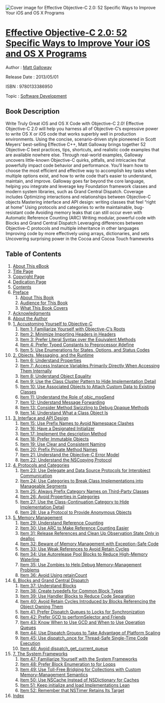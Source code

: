 ![Cover image for Effective Objective-C 2.0: 52 Specific Ways to Improve Your iOS and OS X Programs](https://imgdetail.ebookreading.net/cover/cover/software_development/EB9780133386950.jpg)

[Effective Objective-C 2.0: 52 Specific Ways to Improve Your iOS and OS X Programs](https://ebookreading.net/view/book/Effective+Objective-C+2.0%3A+52+Specific+Ways+to+Improve+Your+iOS+and+OS+X+Programs-EB9780133386950_1.html "Effective Objective-C 2.0: 52 Specific Ways to Improve Your iOS and OS X Programs")
====================================================================================================================

Author : [Matt Galloway](https://ebookreading.net/search/author/Matt+Galloway)

Release Date : 2013/05/01

ISBN : 9780133386950

Topic : [Software Development](https://ebookreading.net/search/category/software-development)

Book Description
-----------------

Write Truly Great iOS and OS X Code with Objective-C 2.0!
Effective Objective-C 2.0 will help you harness all of Objective-C’s expressive power to write OS X or iOS code that works superbly well in production environments. Using the concise, scenario-driven style pioneered in Scott Meyers’ best-selling Effective C++, Matt Galloway brings together 52 Objective-C best practices, tips, shortcuts, and realistic code examples that are available nowhere else.
Through real-world examples, Galloway uncovers little-known Objective-C quirks, pitfalls, and intricacies that powerfully impact code behavior and performance. You’ll learn how to choose the most efficient and effective way to accomplish key tasks when multiple options exist, and how to write code that’s easier to understand, maintain, and improve. Galloway goes far beyond the core language, helping you integrate and leverage key Foundation framework classes and modern system libraries, such as Grand Central Dispatch.
Coverage includes
Optimizing interactions and relationships between Objective-C objects
Mastering interface and API design: writing classes that feel “right at home”
Using protocols and categories to write maintainable, bug-resistant code
Avoiding memory leaks that can still occur even with Automatic Reference Counting (ARC)
Writing modular, powerful code with Blocks and Grand Central Dispatch
Leveraging differences between Objective-C protocols and multiple inheritance in other languages
Improving code by more effectively using arrays, dictionaries, and sets
Uncovering surprising power in the Cocoa and Cocoa Touch frameworks
              
Table of Contents
-----------------

1. [About This eBook](https://ebookreading.net/view/book/Effective+Objective-C+2.0%3A+52+Specific+Ways+to+Improve+Your+iOS+and+OS+X+Programs-EB9780133386950_1.html)
1. [Title Page](https://ebookreading.net/view/book/Effective+Objective-C+2.0%3A+52+Specific+Ways+to+Improve+Your+iOS+and+OS+X+Programs-EB9780133386950_3.html)
1. [Copyright Page](https://ebookreading.net/view/book/Effective+Objective-C+2.0%3A+52+Specific+Ways+to+Improve+Your+iOS+and+OS+X+Programs-EB9780133386950_4.html)
1. [Dedication Page](https://ebookreading.net/view/book/Effective+Objective-C+2.0%3A+52+Specific+Ways+to+Improve+Your+iOS+and+OS+X+Programs-EB9780133386950_6.html)
1. [Contents](https://ebookreading.net/view/book/Effective+Objective-C+2.0%3A+52+Specific+Ways+to+Improve+Your+iOS+and+OS+X+Programs-EB9780133386950_7.html)
1. [Preface](https://ebookreading.net/view/book/Effective+Objective-C+2.0%3A+52+Specific+Ways+to+Improve+Your+iOS+and+OS+X+Programs-EB9780133386950_8.html)
    1. [About This Book](https://ebookreading.net/view/book/Effective+Objective-C+2.0%3A+52+Specific+Ways+to+Improve+Your+iOS+and+OS+X+Programs-EB9780133386950_8.html#pref02lev1sec1)
    1. [Audience for This Book](https://ebookreading.net/view/book/Effective+Objective-C+2.0%3A+52+Specific+Ways+to+Improve+Your+iOS+and+OS+X+Programs-EB9780133386950_8.html#pref02lev1sec2)
    1. [What This Book Covers](https://ebookreading.net/view/book/Effective+Objective-C+2.0%3A+52+Specific+Ways+to+Improve+Your+iOS+and+OS+X+Programs-EB9780133386950_8.html#pref02lev1sec3)
1. [Acknowledgments](https://ebookreading.net/view/book/Effective+Objective-C+2.0%3A+52+Specific+Ways+to+Improve+Your+iOS+and+OS+X+Programs-EB9780133386950_9.html)
1. [About the Author](https://ebookreading.net/view/book/Effective+Objective-C+2.0%3A+52+Specific+Ways+to+Improve+Your+iOS+and+OS+X+Programs-EB9780133386950_10.html)
1. [1. Accustoming Yourself to Objective-C](https://ebookreading.net/view/book/Effective+Objective-C+2.0%3A+52+Specific+Ways+to+Improve+Your+iOS+and+OS+X+Programs-EB9780133386950_11.html)
    1. [Item 1: Familiarize Yourself with Objective-C’s Roots](https://ebookreading.net/view/book/Effective+Objective-C+2.0%3A+52+Specific+Ways+to+Improve+Your+iOS+and+OS+X+Programs-EB9780133386950_11.html#ch01lev1sec1)
    1. [Item 2: Minimize Importing Headers in Headers](https://ebookreading.net/view/book/Effective+Objective-C+2.0%3A+52+Specific+Ways+to+Improve+Your+iOS+and+OS+X+Programs-EB9780133386950_11.html#ch01lev1sec2)
    1. [Item 3: Prefer Literal Syntax over the Equivalent Methods](https://ebookreading.net/view/book/Effective+Objective-C+2.0%3A+52+Specific+Ways+to+Improve+Your+iOS+and+OS+X+Programs-EB9780133386950_11.html#ch01lev1sec3)
    1. [Item 4: Prefer Typed Constants to Preprocessor #define](https://ebookreading.net/view/book/Effective+Objective-C+2.0%3A+52+Specific+Ways+to+Improve+Your+iOS+and+OS+X+Programs-EB9780133386950_11.html#ch01lev1sec4)
    1. [Item 5: Use Enumerations for States, Options, and Status Codes](https://ebookreading.net/view/book/Effective+Objective-C+2.0%3A+52+Specific+Ways+to+Improve+Your+iOS+and+OS+X+Programs-EB9780133386950_11.html#ch01lev1sec5)
1. [2. Objects, Messaging, and the Runtime](https://ebookreading.net/view/book/Effective+Objective-C+2.0%3A+52+Specific+Ways+to+Improve+Your+iOS+and+OS+X+Programs-EB9780133386950_12.html)
    1. [Item 6: Understand Properties](https://ebookreading.net/view/book/Effective+Objective-C+2.0%3A+52+Specific+Ways+to+Improve+Your+iOS+and+OS+X+Programs-EB9780133386950_12.html#ch02lev1sec1)
    1. [Item 7: Access Instance Variables Primarily Directly When Accessing Them Internally](https://ebookreading.net/view/book/Effective+Objective-C+2.0%3A+52+Specific+Ways+to+Improve+Your+iOS+and+OS+X+Programs-EB9780133386950_12.html#ch02lev1sec2)
    1. [Item 8: Understand Object Equality](https://ebookreading.net/view/book/Effective+Objective-C+2.0%3A+52+Specific+Ways+to+Improve+Your+iOS+and+OS+X+Programs-EB9780133386950_12.html#ch02lev1sec3)
    1. [Item 9: Use the Class Cluster Pattern to Hide Implementation Detail](https://ebookreading.net/view/book/Effective+Objective-C+2.0%3A+52+Specific+Ways+to+Improve+Your+iOS+and+OS+X+Programs-EB9780133386950_12.html#ch02lev1sec4)
    1. [Item 10: Use Associated Objects to Attach Custom Data to Existing Classes](https://ebookreading.net/view/book/Effective+Objective-C+2.0%3A+52+Specific+Ways+to+Improve+Your+iOS+and+OS+X+Programs-EB9780133386950_12.html#ch02lev1sec5)
    1. [Item 11: Understand the Role of objc_msgSend](https://ebookreading.net/view/book/Effective+Objective-C+2.0%3A+52+Specific+Ways+to+Improve+Your+iOS+and+OS+X+Programs-EB9780133386950_12.html#ch02lev1sec6)
    1. [Item 12: Understand Message Forwarding](https://ebookreading.net/view/book/Effective+Objective-C+2.0%3A+52+Specific+Ways+to+Improve+Your+iOS+and+OS+X+Programs-EB9780133386950_12.html#ch02lev1sec7)
    1. [Item 13: Consider Method Swizzling to Debug Opaque Methods](https://ebookreading.net/view/book/Effective+Objective-C+2.0%3A+52+Specific+Ways+to+Improve+Your+iOS+and+OS+X+Programs-EB9780133386950_12.html#ch02lev1sec8)
    1. [Item 14: Understand What a Class Object Is](https://ebookreading.net/view/book/Effective+Objective-C+2.0%3A+52+Specific+Ways+to+Improve+Your+iOS+and+OS+X+Programs-EB9780133386950_12.html#ch02lev1sec9)
1. [3. Interface and API Design](https://ebookreading.net/view/book/Effective+Objective-C+2.0%3A+52+Specific+Ways+to+Improve+Your+iOS+and+OS+X+Programs-EB9780133386950_13.html)
    1. [Item 15: Use Prefix Names to Avoid Namespace Clashes](https://ebookreading.net/view/book/Effective+Objective-C+2.0%3A+52+Specific+Ways+to+Improve+Your+iOS+and+OS+X+Programs-EB9780133386950_13.html#ch03lev1sec1)
    1. [Item 16: Have a Designated Initializer](https://ebookreading.net/view/book/Effective+Objective-C+2.0%3A+52+Specific+Ways+to+Improve+Your+iOS+and+OS+X+Programs-EB9780133386950_13.html#ch03lev1sec2)
    1. [Item 17: Implement the description Method](https://ebookreading.net/view/book/Effective+Objective-C+2.0%3A+52+Specific+Ways+to+Improve+Your+iOS+and+OS+X+Programs-EB9780133386950_13.html#ch03lev1sec3)
    1. [Item 18: Prefer Immutable Objects](https://ebookreading.net/view/book/Effective+Objective-C+2.0%3A+52+Specific+Ways+to+Improve+Your+iOS+and+OS+X+Programs-EB9780133386950_13.html#ch03lev1sec4)
    1. [Item 19: Use Clear and Consistent Naming](https://ebookreading.net/view/book/Effective+Objective-C+2.0%3A+52+Specific+Ways+to+Improve+Your+iOS+and+OS+X+Programs-EB9780133386950_13.html#ch03lev1sec5)
    1. [Item 20: Prefix Private Method Names](https://ebookreading.net/view/book/Effective+Objective-C+2.0%3A+52+Specific+Ways+to+Improve+Your+iOS+and+OS+X+Programs-EB9780133386950_13.html#ch03lev1sec6)
    1. [Item 21: Understand the Objective-C Error Model](https://ebookreading.net/view/book/Effective+Objective-C+2.0%3A+52+Specific+Ways+to+Improve+Your+iOS+and+OS+X+Programs-EB9780133386950_13.html#ch03lev1sec7)
    1. [Item 22: Understand the NSCopying Protocol](https://ebookreading.net/view/book/Effective+Objective-C+2.0%3A+52+Specific+Ways+to+Improve+Your+iOS+and+OS+X+Programs-EB9780133386950_13.html#ch03lev1sec8)
1. [4. Protocols and Categories](https://ebookreading.net/view/book/Effective+Objective-C+2.0%3A+52+Specific+Ways+to+Improve+Your+iOS+and+OS+X+Programs-EB9780133386950_14.html)
    1. [Item 23: Use Delegate and Data Source Protocols for Interobject Communication](https://ebookreading.net/view/book/Effective+Objective-C+2.0%3A+52+Specific+Ways+to+Improve+Your+iOS+and+OS+X+Programs-EB9780133386950_14.html#ch04lev1sec1)
    1. [Item 24: Use Categories to Break Class Implementations into Manageable Segments](https://ebookreading.net/view/book/Effective+Objective-C+2.0%3A+52+Specific+Ways+to+Improve+Your+iOS+and+OS+X+Programs-EB9780133386950_14.html#ch04lev1sec2)
    1. [Item 25: Always Prefix Category Names on Third-Party Classes](https://ebookreading.net/view/book/Effective+Objective-C+2.0%3A+52+Specific+Ways+to+Improve+Your+iOS+and+OS+X+Programs-EB9780133386950_14.html#ch04lev1sec3)
    1. [Item 26: Avoid Properties in Categories](https://ebookreading.net/view/book/Effective+Objective-C+2.0%3A+52+Specific+Ways+to+Improve+Your+iOS+and+OS+X+Programs-EB9780133386950_14.html#ch04lev1sec4)
    1. [Item 27: Use the Class-Continuation Category to Hide Implementation Detail](https://ebookreading.net/view/book/Effective+Objective-C+2.0%3A+52+Specific+Ways+to+Improve+Your+iOS+and+OS+X+Programs-EB9780133386950_14.html#ch04lev1sec5)
    1. [Item 28: Use a Protocol to Provide Anonymous Objects](https://ebookreading.net/view/book/Effective+Objective-C+2.0%3A+52+Specific+Ways+to+Improve+Your+iOS+and+OS+X+Programs-EB9780133386950_14.html#ch04lev1sec6)
1. [5. Memory Management](https://ebookreading.net/view/book/Effective+Objective-C+2.0%3A+52+Specific+Ways+to+Improve+Your+iOS+and+OS+X+Programs-EB9780133386950_15.html)
    1. [Item 29: Understand Reference Counting](https://ebookreading.net/view/book/Effective+Objective-C+2.0%3A+52+Specific+Ways+to+Improve+Your+iOS+and+OS+X+Programs-EB9780133386950_15.html#ch05lev1sec1)
    1. [Item 30: Use ARC to Make Reference Counting Easier](https://ebookreading.net/view/book/Effective+Objective-C+2.0%3A+52+Specific+Ways+to+Improve+Your+iOS+and+OS+X+Programs-EB9780133386950_15.html#ch05lev1sec2)
    1. [Item 31: Release References and Clean Up Observation State Only in dealloc](https://ebookreading.net/view/book/Effective+Objective-C+2.0%3A+52+Specific+Ways+to+Improve+Your+iOS+and+OS+X+Programs-EB9780133386950_15.html#ch05lev1sec3)
    1. [Item 32: Beware of Memory Management with Exception-Safe Code](https://ebookreading.net/view/book/Effective+Objective-C+2.0%3A+52+Specific+Ways+to+Improve+Your+iOS+and+OS+X+Programs-EB9780133386950_15.html#ch05lev1sec4)
    1. [Item 33: Use Weak References to Avoid Retain Cycles](https://ebookreading.net/view/book/Effective+Objective-C+2.0%3A+52+Specific+Ways+to+Improve+Your+iOS+and+OS+X+Programs-EB9780133386950_15.html#ch05lev1sec5)
    1. [Item 34: Use Autorelease Pool Blocks to Reduce High-Memory Waterline](https://ebookreading.net/view/book/Effective+Objective-C+2.0%3A+52+Specific+Ways+to+Improve+Your+iOS+and+OS+X+Programs-EB9780133386950_15.html#ch05lev1sec6)
    1. [Item 35: Use Zombies to Help Debug Memory-Management Problems](https://ebookreading.net/view/book/Effective+Objective-C+2.0%3A+52+Specific+Ways+to+Improve+Your+iOS+and+OS+X+Programs-EB9780133386950_15.html#ch05lev1sec7)
    1. [Item 36: Avoid Using retainCount](https://ebookreading.net/view/book/Effective+Objective-C+2.0%3A+52+Specific+Ways+to+Improve+Your+iOS+and+OS+X+Programs-EB9780133386950_15.html#ch05lev1sec8)
1. [6. Blocks and Grand Central Dispatch](https://ebookreading.net/view/book/Effective+Objective-C+2.0%3A+52+Specific+Ways+to+Improve+Your+iOS+and+OS+X+Programs-EB9780133386950_16.html)
    1. [Item 37: Understand Blocks](https://ebookreading.net/view/book/Effective+Objective-C+2.0%3A+52+Specific+Ways+to+Improve+Your+iOS+and+OS+X+Programs-EB9780133386950_16.html#ch06lev1sec1)
    1. [Item 38: Create typedefs for Common Block Types](https://ebookreading.net/view/book/Effective+Objective-C+2.0%3A+52+Specific+Ways+to+Improve+Your+iOS+and+OS+X+Programs-EB9780133386950_16.html#ch06lev1sec2)
    1. [Item 39: Use Handler Blocks to Reduce Code Separation](https://ebookreading.net/view/book/Effective+Objective-C+2.0%3A+52+Specific+Ways+to+Improve+Your+iOS+and+OS+X+Programs-EB9780133386950_16.html#ch06lev1sec3)
    1. [Item 40: Avoid Retain Cycles Introduced by Blocks Referencing the Object Owning Them](https://ebookreading.net/view/book/Effective+Objective-C+2.0%3A+52+Specific+Ways+to+Improve+Your+iOS+and+OS+X+Programs-EB9780133386950_16.html#ch06lev1sec4)
    1. [Item 41: Prefer Dispatch Queues to Locks for Synchronization](https://ebookreading.net/view/book/Effective+Objective-C+2.0%3A+52+Specific+Ways+to+Improve+Your+iOS+and+OS+X+Programs-EB9780133386950_16.html#ch06lev1sec5)
    1. [Item 42: Prefer GCD to performSelector and Friends](https://ebookreading.net/view/book/Effective+Objective-C+2.0%3A+52+Specific+Ways+to+Improve+Your+iOS+and+OS+X+Programs-EB9780133386950_16.html#ch06lev1sec6)
    1. [Item 43: Know When to Use GCD and When to Use Operation Queues](https://ebookreading.net/view/book/Effective+Objective-C+2.0%3A+52+Specific+Ways+to+Improve+Your+iOS+and+OS+X+Programs-EB9780133386950_16.html#ch06lev1sec7)
    1. [Item 44: Use Dispatch Groups to Take Advantage of Platform Scaling](https://ebookreading.net/view/book/Effective+Objective-C+2.0%3A+52+Specific+Ways+to+Improve+Your+iOS+and+OS+X+Programs-EB9780133386950_16.html#ch06lev1sec8)
    1. [Item 45: Use dispatch_once for Thread-Safe Single-Time Code Execution](https://ebookreading.net/view/book/Effective+Objective-C+2.0%3A+52+Specific+Ways+to+Improve+Your+iOS+and+OS+X+Programs-EB9780133386950_16.html#ch06lev1sec9)
    1. [Item 46: Avoid dispatch_get_current_queue](https://ebookreading.net/view/book/Effective+Objective-C+2.0%3A+52+Specific+Ways+to+Improve+Your+iOS+and+OS+X+Programs-EB9780133386950_16.html#ch06lev1sec10)
1. [7. The System Frameworks](https://ebookreading.net/view/book/Effective+Objective-C+2.0%3A+52+Specific+Ways+to+Improve+Your+iOS+and+OS+X+Programs-EB9780133386950_17.html)
    1. [Item 47: Familiarize Yourself with the System Frameworks](https://ebookreading.net/view/book/Effective+Objective-C+2.0%3A+52+Specific+Ways+to+Improve+Your+iOS+and+OS+X+Programs-EB9780133386950_17.html#ch07lev1sec1)
    1. [Item 48: Prefer Block Enumeration to for Loops](https://ebookreading.net/view/book/Effective+Objective-C+2.0%3A+52+Specific+Ways+to+Improve+Your+iOS+and+OS+X+Programs-EB9780133386950_17.html#ch07lev1sec2)
    1. [Item 49: Use Toll-Free Bridging for Collections with Custom Memory-Management Semantics](https://ebookreading.net/view/book/Effective+Objective-C+2.0%3A+52+Specific+Ways+to+Improve+Your+iOS+and+OS+X+Programs-EB9780133386950_17.html#ch07lev1sec3)
    1. [Item 50: Use NSCache Instead of NSDictionary for Caches](https://ebookreading.net/view/book/Effective+Objective-C+2.0%3A+52+Specific+Ways+to+Improve+Your+iOS+and+OS+X+Programs-EB9780133386950_17.html#ch07lev1sec4)
    1. [Item 51: Keep initialize and load Implementations Lean](https://ebookreading.net/view/book/Effective+Objective-C+2.0%3A+52+Specific+Ways+to+Improve+Your+iOS+and+OS+X+Programs-EB9780133386950_17.html#ch07lev1sec5)
    1. [Item 52: Remember that NSTimer Retains Its Target](https://ebookreading.net/view/book/Effective+Objective-C+2.0%3A+52+Specific+Ways+to+Improve+Your+iOS+and+OS+X+Programs-EB9780133386950_17.html#ch07lev1sec6)
1. [Index](https://ebookreading.net/view/book/Effective+Objective-C+2.0%3A+52+Specific+Ways+to+Improve+Your+iOS+and+OS+X+Programs-EB9780133386950_18.html)
